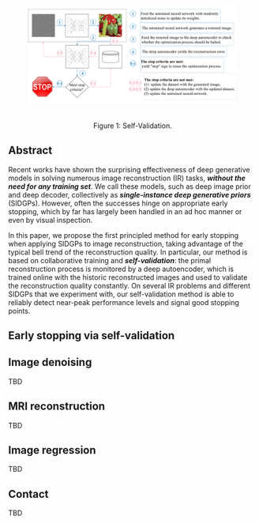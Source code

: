 <div align="center">
<figure><img src="figures/framework.png" width="500"></figure>
 <br>
<figcaption>Figure 1: Self-Validation.</figcaption>
</div>



## Abstract

Recent works have shown the surprising effectiveness of deep generative models in solving numerous image reconstruction (IR) tasks, ***without the need for any training set***. We call these models, such as deep image prior and deep decoder, collectively as ***single-instance deep generative priors*** (SIDGPs). However, often the successes hinge on appropriate early stopping, which by far has largely been handled in an ad hoc manner or even by visual inspection. 

In this paper, we propose the first principled method for early stopping when applying SIDGPs to image reconstruction, taking advantage of the typical bell trend of the reconstruction quality. In particular, our method is based on collaborative training and ***self-validation***: the primal reconstruction process is monitored by a deep autoencoder, which is trained online with the historic reconstructed images and used to validate the reconstruction quality constantly. On several IR problems and different SIDGPs that we experiment with, our self-validation method is able to reliably detect near-peak performance levels and signal good stopping points.


## Early stopping via self-validation



## Image denoising
TBD

## MRI reconstruction
TBD

## Image regression
TBD

## Contact
TBD
